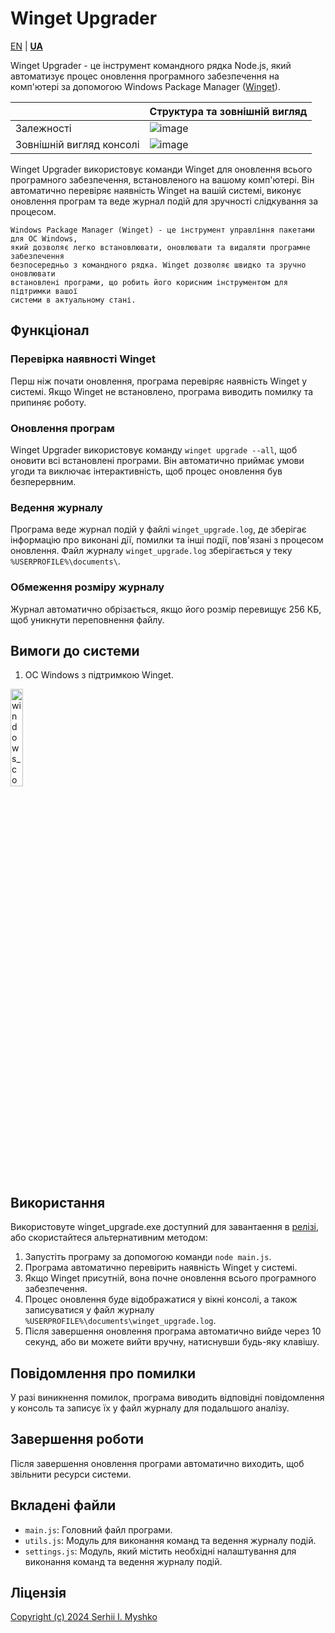 # Winget Upgrader

[EN](https://github.com/sergeiown/Winget_Upgrade/blob/main/readme.md) | **[UA](https://github.com/sergeiown/Winget_Upgrade/blob/main/readme_ua.md)**

Winget Upgrader - це інструмент командного рядка Node.js, який автоматизує процес оновлення програмного забезпечення на комп'ютері за допомогою Windows Package Manager ([Winget](https://learn.microsoft.com/uk-ua/windows/package-manager/winget/)).

|  | Структура та зовнішній вигляд |
| --- | --- |
| Залежності | ![image](https://github.com/sergeiown/Winget_Upgrade/assets/112722061/978c9947-0c51-4930-b8f3-0599bab2ef03) |
| Зовнішній вигляд консолі | ![image](https://github.com/sergeiown/Winget_Upgrade/assets/112722061/3620b5fe-daf2-4a8d-8fc9-2fcaf673c25b) |

Winget Upgrader використовує команди Winget для оновлення всього програмного забезпечення, встановленого на вашому комп'ютері. Він автоматично перевіряє наявність Winget на вашій системі, виконує оновлення програм та веде журнал подій для зручності слідкування за процесом.

```
Windows Package Manager (Winget) - це інструмент управління пакетами для ОС Windows,
який дозволяє легко встановлювати, оновлювати та видаляти програмне забезпечення
безпосередньо з командного рядка. Winget дозволяє швидко та зручно оновлювати
встановлені програми, що робить його корисним інструментом для підтримки вашої
системи в актуальному стані.
```

## Функціонал

### Перевірка наявності Winget
Перш ніж почати оновлення, програма перевіряє наявність Winget у системі. Якщо Winget не встановлено, програма виводить помилку та припиняє роботу.

### Оновлення програм
Winget Upgrader використовує команду `winget upgrade --all`, щоб оновити всі встановлені програми. Він автоматично приймає умови угоди та виключає інтерактивність, щоб процес оновлення був безперервним.

### Ведення журналу
Програма веде журнал подій у файлі `winget_upgrade.log`, де зберігає інформацію про виконані дії, помилки та інші події, пов'язані з процесом оновлення.
Файл журналу `winget_upgrade.log` зберігається у теку `%USERPROFILE%\documents\`.

### Обмеження розміру журналу
Журнал автоматично обрізається, якщо його розмір перевищує 256 КБ, щоб уникнути переповнення файлу.

## Вимоги до системи

1. ОС Windows з підтримкою Winget.

<a href="https://en.wikipedia.org/wiki/List_of_Microsoft_Windows_versions">
    <img src="https://github.com/user-attachments/assets/db2b5487-b5bf-45d9-8948-48bb88162f17" alt="windows_compatibility" style="width:20%;"/>
</a>

## Використання

Використовуте winget_upgrade.exe доступний для завантаення в [релізі](https://github.com/sergeiown/Winget_Upgrade/releases), або скористайтеся альтернативним методом:

1. Запустіть програму за допомогою команди `node main.js`.
2. Програма автоматично перевірить наявність Winget у системі.
3. Якщо Winget присутній, вона почне оновлення всього програмного забезпечення.
4. Процес оновлення буде відображатися у вікні консолі, а також записуватися у файл журналу `%USERPROFILE%\documents\winget_upgrade.log`.
5. Після завершення оновлення програма автоматично вийде через 10 секунд, або ви можете вийти вручну, натиснувши будь-яку клавішу.

## Повідомлення про помилки

У разі виникнення помилок, програма виводить відповідні повідомлення у консоль та записує їх у файл журналу для подальшого аналізу.

## Завершення роботи

Після завершення оновлення програми автоматично виходить, щоб звільнити ресурси системи.

## Вкладені файли

- `main.js`: Головний файл програми.
- `utils.js`: Модуль для виконання команд та ведення журналу подій.
- `settings.js`: Модуль, який містить необхідні налаштування для виконання команд та ведення журналу подій.

## Ліцензія

[Copyright (c) 2024 Serhii I. Myshko](https://github.com/sergeiown/Winget_Upgrade/blob/main/LICENSE)
